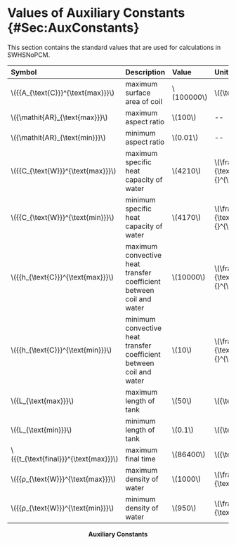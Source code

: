 # Values of Auxiliary Constants {#Sec:AuxConstants}

This section contains the standard values that are used for calculations in SWHSNoPCM.

<div id="Table:TAuxConsts"></div>

|Symbol                                  |Description                                                        |Value       |Unit                                                 |
|:---------------------------------------|:------------------------------------------------------------------|:-----------|:----------------------------------------------------|
|\\({{A\_{\text{C}}}^{\text{max}}}\\)    |maximum surface area of coil                                       |\\(100000\\)|\\({\text{m}^{2}}\\)                                 |
|\\({\mathit{AR}\_{\text{max}}}\\)       |maximum aspect ratio                                               |\\(100\\)   |--                                                   |
|\\({\mathit{AR}\_{\text{min}}}\\)       |minimum aspect ratio                                               |\\(0.01\\)  |--                                                   |
|\\({{C\_{\text{W}}}^{\text{max}}}\\)    |maximum specific heat capacity of water                            |\\(4210\\)  |\\(\frac{\text{J}}{\text{kg}{}^{\circ}\text{C}}\\)   |
|\\({{C\_{\text{W}}}^{\text{min}}}\\)    |minimum specific heat capacity of water                            |\\(4170\\)  |\\(\frac{\text{J}}{\text{kg}{}^{\circ}\text{C}}\\)   |
|\\({{h\_{\text{C}}}^{\text{max}}}\\)    |maximum convective heat transfer coefficient between coil and water|\\(10000\\) |\\(\frac{\text{W}}{\text{m}^{2}{}^{\circ}\text{C}}\\)|
|\\({{h\_{\text{C}}}^{\text{min}}}\\)    |minimum convective heat transfer coefficient between coil and water|\\(10\\)    |\\(\frac{\text{W}}{\text{m}^{2}{}^{\circ}\text{C}}\\)|
|\\({L\_{\text{max}}}\\)                 |maximum length of tank                                             |\\(50\\)    |\\({\text{m}}\\)                                     |
|\\({L\_{\text{min}}}\\)                 |minimum length of tank                                             |\\(0.1\\)   |\\({\text{m}}\\)                                     |
|\\({{t\_{\text{final}}}^{\text{max}}}\\)|maximum final time                                                 |\\(86400\\) |\\({\text{s}}\\)                                     |
|\\({{ρ\_{\text{W}}}^{\text{max}}}\\)    |maximum density of water                                           |\\(1000\\)  |\\(\frac{\text{kg}}{\text{m}^{3}}\\)                 |
|\\({{ρ\_{\text{W}}}^{\text{min}}}\\)    |minimum density of water                                           |\\(950\\)   |\\(\frac{\text{kg}}{\text{m}^{3}}\\)                 |

**<p align="center">Auxiliary Constants</p>**

